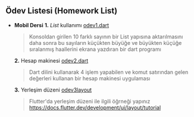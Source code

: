 ## Ödev Listesi (Homework List)
* **Mobil Dersi**
  **1.** *List* kullanımı  [odev1.dart](odev1.dart)
  > Konsoldan girilen 10 farklı sayının bir List yapısına aktarılmasını daha sonra bu sayıların küçükten büyüğe ve büyükten küçüğe sıralanmış haallerini ekrana yazdıran bir dart programı
  
  **2.** Hesap makinesi [odev2.dart](odev2.dart)
  >Dart dilini kullanarak 4 işlem yapabilen ve komut satırından gelen değerleri kullanan bir hesap makinesi uygulaması

  **3.** Yerleşim düzeni [odev3layout](odev3layout)
  >Flutter'da yerleşim düzeni ile ilgili öğrneği yapınız
  https://docs.flutter.dev/development/ui/layout/tutorial